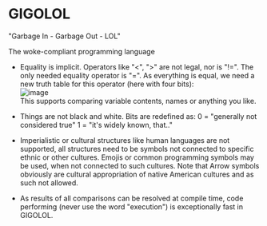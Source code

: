 # GIGOLOL
  "Garbage In - Garbage Out - LOL"
  
The woke-compliant programming language

* Equality is implicit. Operators like "<", ">" are not legal, nor is "!=". The only needed equality operator is "=".
  As everything is equal, we need a new truth table for this operator (here with four bits):<br>
  ![image](https://user-images.githubusercontent.com/16526467/227477097-b44922f5-623f-405d-93a5-d2a07fde413a.png)<br>
  This supports comparing variable contents, names or anything you like.

* Things are not black and white. Bits are redefined as:
  0 = "generally not considered true"
  1 = "it's widely known, that.."

* Imperialistic or cultural structures like human languages are not supported, all structures need to be symbols not connected to specific ethnic or other cultures. Emojis or common programming symbols may be used, when not connected to such cultures. Note that Arrow symbols obviously are cultural appropriation of native American cultures and as such not allowed.

* As results of all comparisons can be resolved at compile time, code performing (never use the word "execution") is exceptionally fast in GIGOLOL.
